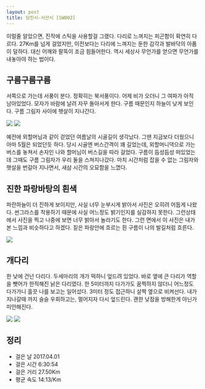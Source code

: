 ```yaml
---
layout: post
title: 당진시-서산시 [SW002]
---
```


이럴줄 알았으면, 진작에 스틱을 사용할걸 그랬다. 다리로 느껴지는 피곤함이 확연히 다르다. 27Km를 넘게 걸었지만, 이전보다는 다리에 느껴지는 둔한 감각과 발바닥의 아픔이 덜하다. 대신 어깨와 팔뚝이 조금 힘들어한다. 역시 세상사 무언가를 얻으면 무언가를 내놓아야 하는 법이다.

## 구름구름구름 <i class="fa fa-cloud" aria-hidden="true"></i>

서쪽으로 가는데 서풍이 분다. 정확히는 북서풍이다. 어제 비가 오더니 그 여파가 아직 남아있었다. 모자가 바람에 날려 자꾸 돌아서게 한다. 구름 때문인지 하늘이 낮게 보인다. 구름 그림자 사이에 햇살이 지나간다.

<div class="images">
	<img src="{{ site.baseurl }}/images/sw/sw002/SW002_1.JPG">
	<img src="{{ site.baseurl }}/images/sw/sw002/SW002_2.JPG">
</div>

예전에 외할머님과 같이 걷었던 여름날의 시골길이 생각났다. 그땐 지금보다 더웠으니 아마 5월은 되었던듯 하다. 당시 시골엔 버스간격이 꽤 길었는데, 외할머니댁으로 가는 버스를 놓쳐서 손자인 나와 할머님이 버스길을 따라 걸었다. 구름이 듬성듬성 떠있었는데 그때도 구름 그림자가 우리 둘을 스쳐지나갔다. 마치 시간처럼 잡을 수 없는 그림자와 햇살을 번갈아 지나면서, 새삼 시간의 오묘함을 느꼈다.

## 진한 파랑바탕의 흰색 <i class="fa fa-bluetooth-b" aria-hidden="true"></i>

파란하늘이 더 진하게 보이지만, 사실 너무 눈부시게 밝아서 사진은 오히려 어둡게 나왔다. 썬그라스를 착용하기 때문에 사실 어느정도 밝기인지를 실감하지 못한다. 그런상태에서 사진을 찍고 나중에 보면 너무 밝아서 놀라기도 한다. 그런 면에서 이 사진은 내가 본 느낌과 비슷하다고 하겠다. 짙은 파랑안에 흐르는 흰 구름이 나의 발길처럼 흐른다.

<div class="images">
	<img src="{{ site.baseurl }}/images/sw/sw002/SW002_3.JPG">
</div>

## 개다리 <i class="fa fa-cube" aria-hidden="true"></i>

한 낮에 건넌 다리다. 두세마리의 개가 떡하니 엎드려 있었다. 바로 옆에 큰 다리가 역할을 뺏어가 한적해진 낡은 다리였다. 한 5미터까지 다가가도 꿈쩍하지 않더니 어느정도 다가가니 흘끗 나를 보고는 일어섰다. 3미터 정도 접근하니 살짝 옆으로 비켜선다. 내가 지나갈때 까지 슬슬 우회하고는, 멀어지자 다시 엎드린다. 괜한 낮잠을 방해한게 아닌가 미안해진다. 

<div class="images">
	<img src="{{ site.baseurl }}/images/sw/sw002/SW002_4.JPG">
	<img src="{{ site.baseurl }}/images/sw/sw002/SW002_5.JPG">
</div>

## 정리 <i class="fa fa-bar-chart" aria-hidden="true"></i>

+ 걸은 날 2017.04.01
+ 걸은 시간 6:30:54
+ 걸은 거리 27.50Km
+ 평균 속도 14:13/Km